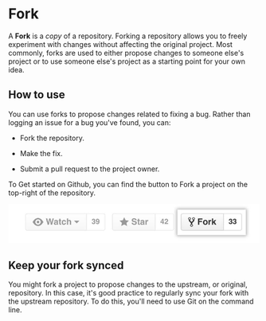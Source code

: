 # Fork

A **Fork** is a *copy* of a repository. Forking a repository allows you to freely experiment with changes without affecting
the original project. Most commonly, forks are used to either propose changes to someone else's project or to use
someone else's project as a starting point for your own idea.

## How to use

You can use forks to propose changes related to fixing a bug. Rather than logging an issue for a bug you've found, you
can:

* Fork the repository.

* Make the fix.

* Submit a pull request to the project owner.

To Get started on Github, you can find the button to Fork a project on the top-right of the repository.

![Fork](Images/fork.jpg)

## Keep your fork synced

You might fork a project to propose changes to the upstream, or original, repository. In this case, it's good practice
to regularly sync your fork with the upstream repository. To do this, you'll need to use Git on the command line.
